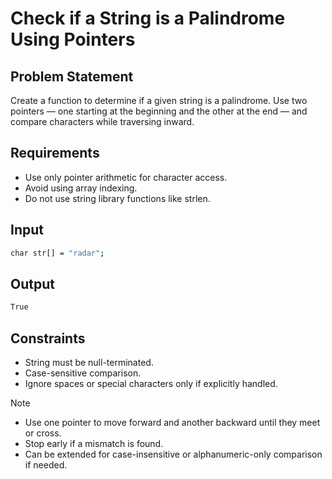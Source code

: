 # Check if a String is a Palindrome Using Pointers

## Problem Statement

Create a function to determine if a given string is a palindrome. Use two pointers — one starting at the beginning and the other at the end — and compare characters while traversing inward.

## Requirements

- Use only pointer arithmetic for character access.
- Avoid using array indexing.
- Do not use string library functions like strlen.

## Input

```bash
char str[] = "radar";
```

## Output

```bash
True
```

## Constraints

- String must be null-terminated.
- Case-sensitive comparison.
- Ignore spaces or special characters only if explicitly handled.

> [!NOTE]
>
> - Use one pointer to move forward and another backward until they meet or cross.
> - Stop early if a mismatch is found.
> - Can be extended for case-insensitive or alphanumeric-only comparison if needed.
